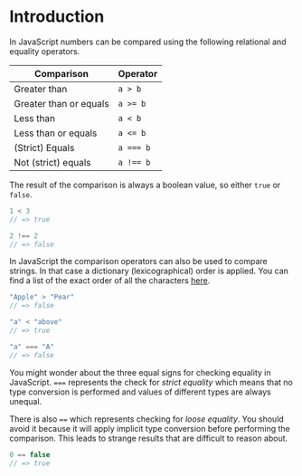 # Introduction

In JavaScript numbers can be compared using the following relational and equality operators.

| Comparison             | Operator  |
| ---------------------- | --------- |
| Greater than           | `a > b`   |
| Greater than or equals | `a >= b`  |
| Less than              | `a < b`   |
| Less than or equals    | `a <= b`  |
| (Strict) Equals        | `a === b` |
| Not (strict) equals    | `a !== b` |

The result of the comparison is always a boolean value, so either `true` or `false`.

```javascript
1 < 3
// => true

2 !== 2
// => false
```

In JavaScript the comparison operators can also be used to compare strings. In that case a dictionary (lexicographical) order is applied. You can find a list of the exact order of all the characters [here][UTF-16-list].

```javascript
"Apple" > "Pear"
// => false

"a" < "above"
// => true

"a" === "A"
// => false
```

You might wonder about the three equal signs for checking equality in JavaScript. `===` represents the check for _strict equality_ which means that no type conversion is performed and values of different types are always unequal.

There is also `==` which represents checking for _loose equality_. You should avoid it because it will apply implicit type conversion before performing the comparison. This leads to strange results that are difficult to reason about.

```javascript
0 == false
// => true
```

[UTF-16-list]: https://www.fileformat.info/info/charset/UTF-16/list.htm